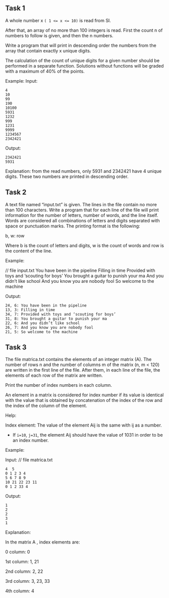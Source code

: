 ## Task 1 

A whole number x `( 1 <= x <= 10)` is read from SI.

After that, an array of no more than 100 integers is read. First the count n of numbers to follow is given, and then the n numbers.

Write a program that will print in descending order the numbers from the array that contain exactly x unique digits.

The calculation of the count of unique digits for a given number should be performed in a separate function. Solutions without functions will be graded with a maximum of 40% of the points.

Example:
Input:
```
4
10
99
190
10100
5931
1232
999
1231
9999
1234567
2342421
```
Output:
```
2342421
5931
```
Explanation: from the read numbers, only 5931 and 2342421 have 4 unique digits. These two numbers are printed in descending order.


## Task 2

A text file named “input.txt” is given. The lines in the file contain no more than 100 characters. Write a program that for each line of the file will print information for the number of letters, number of words, and the line itself. Words are considered all combinations of letters and digits separated with space or punctuation marks. The printing format is the following:

b, w: row

Where b is the count of letters and digits, w is the count of words and row is the content of the line.


Example:

// file input.txt
You have been in the pipeline
Filling in time
Provided with toys and ‘scouting for boys’
You brought a guitar to punish your ma
And you didn’t like school
And you know you are nobody fool
So welcome to the machine

Output:
```
24, 6: You have been in the pipeline
13, 3: Filling in time
34, 7: Provided with toys and ‘scouting for boys’
31, 8: You brought a guitar to punish your ma
22, 6: And you didn’t like school
26, 7: And you know you are nobody fool
21, 5: So welcome to the machine
```
## Task 3

The file matrica.txt contains the elements of an integer matrix (A). The number of rows  n and the number of columns m of the matrix (n, m < 120) are written in the first line of the file. After them, in each line of the file, the elements of each row of the matrix are written.

Print the number of index numbers in each column.

An element in a matrix is considered for index number if its value is identical with the value that is obtained by concatenation of the index of the row and the index of the column of the element.




Help:

Index element: The value of the element Aij is the same with ij as a number.

- If `i=10`, `j=31`, the element Aij should have the value of 1031 in order to be an index number.

Example:

Input: // file matrica.txt
```
4  5
0 1 2 3 4
5 6 7 8 9
10 21 22 23 11
0 1 2 33 4
```

Output:
```
1
2
2
3
1
```

Explanation:

In the matrix A , index elements are:

0 column: 0

1st column: 1, 21

2nd column: 2, 22

3rd column: 3, 23, 33

4th column: 4
